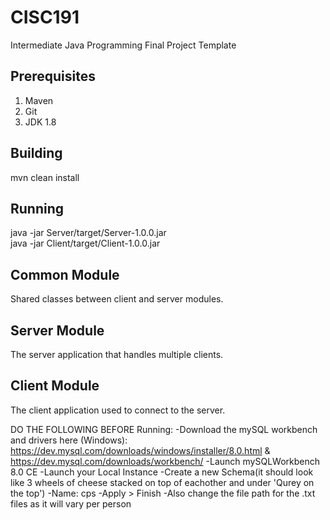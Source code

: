 # CISC191
Intermediate Java Programming Final Project Template
## Prerequisites
1. Maven
2. Git
3. JDK 1.8
## Building
mvn clean install
## Running
java -jar Server/target/Server-1.0.0.jar  
java -jar Client/target/Client-1.0.0.jar
## Common Module
Shared classes between client and server modules.
## Server Module
The server application that handles multiple clients.
## Client Module
The client application used to connect to the server.

DO THE FOLLOWING BEFORE Running:
-Download the mySQL workbench and drivers here (Windows): https://dev.mysql.com/downloads/windows/installer/8.0.html & https://dev.mysql.com/downloads/workbench/
-Launch  mySQLWorkbench 8.0 CE
-Launch your Local Instance
-Create a new Schema(it should look like 3 wheels of cheese stacked on top of eachother and under 'Qurey on the top') 
-Name: cps
-Apply > Finish
-Also change the file path for the .txt files as it will vary per person

